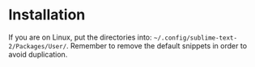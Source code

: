 # Installation

If you are on Linux, put the directories into: `~/.config/sublime-text-2/Packages/User/`. Remember to remove the default snippets in order to avoid duplication.
